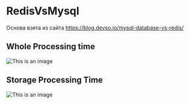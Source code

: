 # RedisVsMysql
Основа взята из сайта
https://blog.devso.io/mysql-database-vs-redis/


## Whole Processing time
![This is an image](https://blog.devso.io/content/images/2018/09/Whole-Processing-Time-1.png)

## Storage Processing Time
![This is an image](https://blog.devso.io/content/images/2018/09/Storage-Processing-Time.png)

